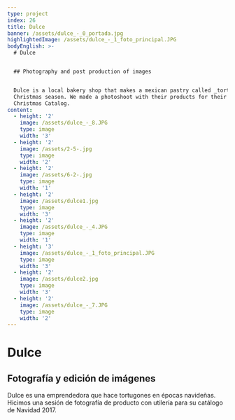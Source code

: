 ```yaml
---
type: project
index: 26
title: Dulce
banner: /assets/dulce_-_0_portada.jpg
highlightedImage: /assets/dulce_-_1_foto_principal.JPG
bodyEnglish: >-
  # Dulce


  ## Photography and post production of images


  Dulce is a local bakery shop that makes a mexican pastry called _tortugón_ on
  Christmas season. We made a photoshoot with their products for their 2017
  Christmas Catalog.
content:
  - height: '2'
    image: /assets/dulce_-_8.JPG
    type: image
    width: '3'
  - height: '2'
    image: /assets/2-5-.jpg
    type: image
    width: '2'
  - height: '2'
    image: /assets/6-2-.jpg
    type: image
    width: '1'
  - height: '2'
    image: /assets/dulce1.jpg
    type: image
    width: '3'
  - height: '2'
    image: /assets/dulce_-_4.JPG
    type: image
    width: '1'
  - height: '3'
    image: /assets/dulce_-_1_foto_principal.JPG
    type: image
    width: '3'
  - height: '2'
    image: /assets/dulce2.jpg
    type: image
    width: '3'
  - height: '2'
    image: /assets/dulce_-_7.JPG
    type: image
    width: '2'
---
```

# Dulce

## Fotografía y edición de imágenes

Dulce es una emprendedora que hace tortugones en épocas navideñas. Hicimos una sesión de fotografía de producto con utilería para su catálogo de Navidad 2017.
